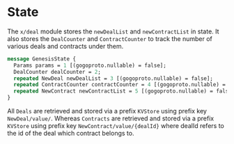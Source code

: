 <!--
order: 2
-->

# State

The `x/deal` module stores the `newDealList` and `newContractList` in state.
It also stores the `DealCounter` and `ContractCounter` to track the number of various deals and contracts under them.

```protobuf
message GenesisState {
  Params params = 1 [(gogoproto.nullable) = false];
  DealCounter dealCounter = 2;
  repeated NewDeal newDealList = 3 [(gogoproto.nullable) = false];
  repeated ContractCounter contractCounter = 4 [(gogoproto.nullable) = true];
  repeated NewContract newContractList = 5 [(gogoproto.nullable) = false];
}
```

All `Deals` are retrieved and stored via a prefix `KVStore` using prefix key `NewDeal/value/`.
Whereas `Contracts` are retrieved and stored via a prefix `KVStore` using prefix key `NewContract/value/{dealId}`
where dealId refers to the id of the deal which contract belongs to.